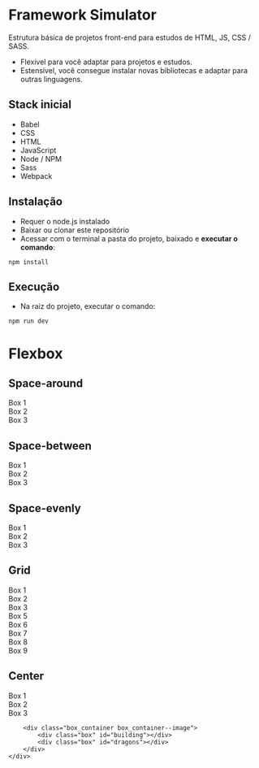 # Framework Simulator
Estrutura básica de projetos front-end para estudos de HTML, JS, CSS / SASS. 

- Flexível para você adaptar para projetos e estudos.
- Estensível, você consegue instalar novas bibliotecas e adaptar para outras linguagens.  

## Stack inicial
- Babel
- CSS
- HTML
- JavaScript
- Node / NPM
- Sass
- Webpack

## Instalação
- Requer o node.js instalado
- Baixar ou clonar este repositório
- Acessar com o terminal a pasta do projeto, baixado e **executar o comando**:
```
npm install 
```
## Execução
- Na raiz do projeto, executar o comando:
```
npm run dev
```
<div id="root">
      <h1>Flexbox</h1>
         <h2>Space-around</h2>
        <div class="box_container box_container--around ">
            <div class="box">Box 1</div>
            <div class="box">Box 2</div>
            <div class="box">Box 3</div>
        </div>
        <h2>Space-between</h2>
        <div class="box_container box_container--between ">
            <div class="box">Box 1</div>
            <div class="box">Box 2</div>
            <div class="box">Box 3</div>
        </div>
        <h2>Space-evenly</h2>
        <div class="box_container box_container--evenly ">
            <div class="box">Box 1</div>
            <div class="box">Box 2</div>
            <div class="box">Box 3</div>
        </div>
        <h2>Grid</h2>
        <div class="box_container box_container--grid ">            
            <div class="box">Box 1</div>
            <div class="box">Box 2</div>
            <div class="box">Box 3</div>
            <div class="box">Box 5</div>
            <div class="box">Box 6</div>
            <div class="box">Box 7</div>
            <div class="box">Box 8</div>
            <div class="box">Box 9</div>
        </div>
        <h2>Center</h2>
        <div class="box_container box_container--center">
           <div class="box">Box 1</div>
            <div class="box">Box 2</div>
            <div class="box">Box 3</div>
        </div>

        <div class="box_container box_container--image">
            <div class="box" id="building"></div>
            <div class="box" id="dragons"></div>
        </div>
    </div> 